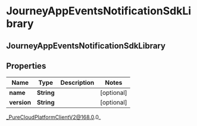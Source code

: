 # JourneyAppEventsNotificationSdkLibrary

## JourneyAppEventsNotificationSdkLibrary

## Properties

|Name | Type | Description | Notes|
|------------ | ------------- | ------------- | -------------|
| **name** | **String** |  | [optional] |
| **version** | **String** |  | [optional] |



_PureCloudPlatformClientV2@168.0.0_
